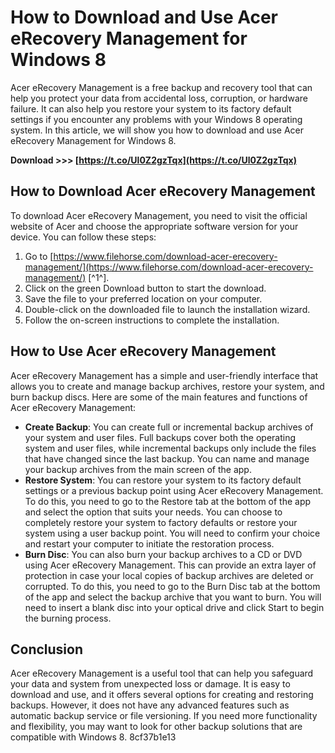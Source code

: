 # How to Download and Use Acer eRecovery Management for Windows 8
 
Acer eRecovery Management is a free backup and recovery tool that can help you protect your data from accidental loss, corruption, or hardware failure. It can also help you restore your system to its factory default settings if you encounter any problems with your Windows 8 operating system. In this article, we will show you how to download and use Acer eRecovery Management for Windows 8.
 
**Download &gt;&gt;&gt; [https://t.co/Ul0Z2gzTqx](https://t.co/Ul0Z2gzTqx)**


 
## How to Download Acer eRecovery Management
 
To download Acer eRecovery Management, you need to visit the official website of Acer and choose the appropriate software version for your device. You can follow these steps:
 
1. Go to [https://www.filehorse.com/download-acer-erecovery-management/](https://www.filehorse.com/download-acer-erecovery-management/) [^1^].
2. Click on the green Download button to start the download.
3. Save the file to your preferred location on your computer.
4. Double-click on the downloaded file to launch the installation wizard.
5. Follow the on-screen instructions to complete the installation.

## How to Use Acer eRecovery Management
 
Acer eRecovery Management has a simple and user-friendly interface that allows you to create and manage backup archives, restore your system, and burn backup discs. Here are some of the main features and functions of Acer eRecovery Management:

- **Create Backup**: You can create full or incremental backup archives of your system and user files. Full backups cover both the operating system and user files, while incremental backups only include the files that have changed since the last backup. You can name and manage your backup archives from the main screen of the app.
- **Restore System**: You can restore your system to its factory default settings or a previous backup point using Acer eRecovery Management. To do this, you need to go to the Restore tab at the bottom of the app and select the option that suits your needs. You can choose to completely restore your system to factory defaults or restore your system using a user backup point. You will need to confirm your choice and restart your computer to initiate the restoration process.
- **Burn Disc**: You can also burn your backup archives to a CD or DVD using Acer eRecovery Management. This can provide an extra layer of protection in case your local copies of backup archives are deleted or corrupted. To do this, you need to go to the Burn Disc tab at the bottom of the app and select the backup archive that you want to burn. You will need to insert a blank disc into your optical drive and click Start to begin the burning process.

## Conclusion
 
Acer eRecovery Management is a useful tool that can help you safeguard your data and system from unexpected loss or damage. It is easy to download and use, and it offers several options for creating and restoring backups. However, it does not have any advanced features such as automatic backup service or file versioning. If you need more functionality and flexibility, you may want to look for other backup solutions that are compatible with Windows 8.
 8cf37b1e13
 
